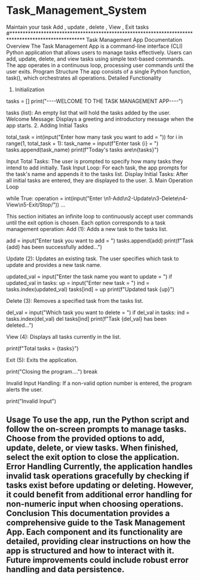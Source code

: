 # Task_Management_System
Maintain your task Add , update , delete , View ,  Exit tasks
#****************************************************************************************************
Task Management App Documentation
Overview
The Task Management App is a command-line interface (CLI) Python application that allows users to manage tasks effectively. Users can add, update, delete, and view tasks using simple text-based commands. The app operates in a continuous loop, processing user commands until the user exits.
Program Structure
The app consists of a single Python function, task(), which orchestrates all operations.
Detailed Functionality
1. Initialization

tasks = []
print("----WELCOME TO THE TASK MANAGEMENT APP----")

tasks (list): An empty list that will hold the tasks added by the user.
Welcome Message: Displays a greeting and introductory message when the app starts.
2. Adding Initial Tasks

total_task = int(input("Enter how many task you want to add = "))
for i in range(1, total_task + 1):
 task_name = input(f"Enter task {i} = ")
 tasks.append(task_name)
print(f"Today's tasks are\n{tasks}")

Input Total Tasks: The user is prompted to specify how many tasks they intend to add initially.
Task Input Loop: For each task, the app prompts for the task's name and appends it to the tasks list.
Display Initial Tasks: After all initial tasks are entered, they are displayed to the user.
3. Main Operation Loop

while True:
 operation = int(input("Enter \n1-Add\n2-Update\n3-Delete\n4-View\n5-Exit/Stop/"))
 ...

This section initiates an infinite loop to continuously accept user commands until the exit option is chosen. Each option corresponds to a task management operation:
Add (1): Adds a new task to the tasks list.

add = input("Enter task you want to add = ")
tasks.append(add)
print(f"Task {add} has been successfully added...")


Update (2): Updates an existing task. The user specifies which task to update and provides a new task name.

updated_val = input("Enter the task name you want to update = ")
if updated_val in tasks:
 up = input("Enter new task = ")
 ind = tasks.index(updated_val)
 tasks[ind] = up
 print(f"Updated task {up}")

Delete (3): Removes a specified task from the tasks list.

del_val = input("Which task you want to delete = ")
if del_val in tasks:
 ind = tasks.index(del_val)
 del tasks[ind]
 print(f"Task {del_val} has been deleted...")

View (4): Displays all tasks currently in the list.

print(f"Total tasks = {tasks}")


Exit (5): Exits the application.

print("Closing the program....")
break


Invalid Input Handling: If a non-valid option number is entered, the program alerts the user.

print("Invalid Input")

Usage
To use the app, run the Python script and follow the on-screen prompts to manage tasks. Choose from the provided options to add, update, delete, or view tasks. When finished, select the exit option to close the application.
Error Handling
Currently, the application handles invalid task operations gracefully by checking if tasks exist before updating or deleting. However, it could benefit from additional error handling for non-numeric input when choosing operations.
Conclusion
This documentation provides a comprehensive guide to the Task Management App. Each component and its functionality are detailed, providing clear instructions on how the app is structured and how to interact with it. Future improvements could include robust error handling and data persistence.
------------------------------------------------------------------------------------------------------------------

